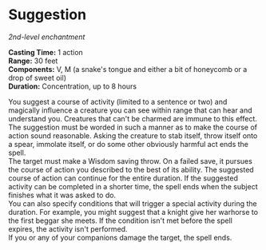 # Suggestion 
_2nd-level enchantment_ 

**Casting Time:** 1 action    
**Range:** 30 feet    
**Components:** V, M (a snake's tongue and either a bit of honeycomb or a drop of sweet oil)    
**Duration:** Concentration, up to 8 hours 

You suggest a course of activity (limited to a sentence or two) and magically influence a creature you can see within range that can hear and understand you. Creatures that can't be charmed are immune to this effect. The suggestion must be worded in such a manner as to make the course of action sound reasonable. Asking the creature to stab itself, throw itself onto a spear, immolate itself, or do some other obviously harmful act ends the spell.    
The target must make a Wisdom saving throw. On a failed save, it pursues the course of action you described to the best of its ability. The suggested course of action can continue for the entire duration. If the suggested activity can be completed in a shorter time, the spell ends when the subject finishes what it was asked to do.    
You can also specify conditions that will trigger a special activity during the duration. For example, you might suggest that a knight give her warhorse to the first beggar she meets. If the condition isn't met before the spell expires, the activity isn't performed.    
If you or any of your companions damage the target, the spell ends. 
